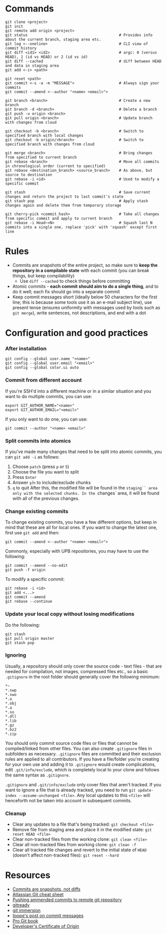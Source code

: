 # Commands
```
git clone <project>
git init
git remote add origin <project>
git status                                         # Provides info about the current branch, staging area etc.
git log <--oneline>                                # CLI view of commit history
git diff <id1> <id2>                               # argc: 0 (versus HEAD), 1 (id vs HEAD) or 2 (id vs id)
git diff --cached                                  # diff between HEAD and data in staging area
git add <-i> <path>

git reset <path>
git commit <-s -a -m "MESSAGE">                    # Always sign your commits
git commit --amend <--author "<name> <email>">

git branch <branch>                                # Create a new branch
git branch -d <branch>                             # Delete a branch
git push -u origin <branch>
git pull origin <branch>                           # Update branch with changes from cloud

git checkout -b <branch>                           # Switch to specified branch with local changes
git checkout -b origin/<branch>                    # Switch to specified branch with changes from cloud

git merge <branch>                                 # Bring changes from specified to current branch
git rebase <branch>                                # Move all commits in chronological order (current to specified)
git rebase <destination_branch> <source_branch>    # As above, but source to destination
git rebase -i <id>                                 # Used to modify a specific commit

git stash                                          # Save current changes and return the project to last commit's state
git stash pop                                      # Apply stash changes again and delete them from temporary storage

git cherry-pick <commit_hash>                      # Take all changes from specific commit and apply to current branch
git rebase -i Head~<N>                             # Squash last N commits into a single one, replace 'pick' with 'squash' except first line
```



# Rules
- Commits are snapshots of the entire project, so make sure to **keep the repository in a compilable state** with each commit (you can break things, but keep compilability)
    - Use `diff --cached` to check things before committing
- Atomic commits - **each commit should aim to do a single thing**, and to do it well; each fix should go into a separate commit
- Keep commit messages short (ideally below 50 characters for the first line; this is because some tools use it as an e-mail subject line), use present tense (ensures uniformity with messages used by tools such as `git merge`), write sentences, not descriptions, and end with a dot



# Configuration and good practices
### After installation
```
git config --global user.name "<name>"
git config --global user.email "<email>"
git config --global color.ui auto
```

### Commit from different account
If you're SSH'd into a different machine or in a similar situation and you want to do multiple commits, you can use:
```
export GIT_AUTHOR_NAME="<name>"
export GIT_AUTHOR_EMAIL="<email>"
```

If you only want to do one, you can use:
```
git commit --author "<name> <email>"
```

### Split commits into atomics
If you've made many changes that need to be split into atomic commits, you can `git add -i` as follows:
1. Choose `patch` (press `p` or `5`)
2. Choose the file you want to split
3. Press `Enter`
4. Answer `y`/`n` to include/exclude chunks
5. `q` to quit
After this, the modified file will be found in the `staging`` area only with the selected chunks. In the `changes` area, it will be found with all of the previous changes.


### Change existing commits
To change existing commits, you have a few different options, but keep in mind that these are all for local ones. If you want to change the latest one, first use `git add` and then:
```
git commit --amend <--author "<name> <email>">
```

Commonly, especially with UPB repositories, you may have to use the following:
```
git commit --amend --no-edit
git push -f origin
```

To modify a specific commit:
```
git rebase -i <id>
git add <...>
git commit --amend
git rebase --continue
```

### Update your local copy without losing modifications
Do the following:
```
git stash
git pull origin master
git stash pop
```

### Ignoring
Usually, a repository should only cover the source code - text files - that are needed for compilation, not images, compressed files etc., so a basic `.gitignore` in the root folder should generally cover the following minimum:
```
*~
*.swp
*.swo
*.o
*.obj
*.a
*.so
*.dll
*.lib
*.gz
*.bz2
*.zip
```
You should only commit source code files or files that cannot be compiled/linked from other files. You can also create `.gitignore` files in subfolders as necessary. `.gitignore` files are committed and their exclusion rules are applied to all contributors. If you have a file/folder you're creating for your own use and adding it to `.gitignore` would create complications, edit `.git/info/exclude`, which is completely local to your clone and follows the same syntax as `.gitignore`.

`.gitignore` and `.git/info/exclude` only cover files that aren't tracked. If you want to ignore a file that is already tracked, you need to run `git update-index --assume-unchanged <file>`. Any local updates to this `<file>` will henceforth not be taken into account in subsequent commits.

### Cleanup
- Clear any updates to a file that's being tracked: `git checkout <file>`
- Remove file from staging area and place it in the modified state: `git reset HEAD <file>`
- Clear non-tracked files from the working clone: `git clean <file>`
- Clear all non-tracked files from working clone: `git clean -f`
- Clear all tracked file changes and revert to the initial state of `HEAD` (doesn't affect non-tracked files): `git reset --hard`

# Resources
- [Commits are snapshots, not diffs](https://github.blog/2020-12-17-commits-are-snapshots-not-diffs/)
- [Atlassian Git cheat sheet](https://www.atlassian.com/git/tutorials/atlassian-git-cheatsheet)
- [Pushing ammended commits to remote git repository](https://stackoverflow.com/questions/253055/how-do-i-push-amended-commit-to-the-remote-git-repository)
- [gitready](https://gitready.com/)
- [git immersion](https://gitimmersion.com/)
- [tpope's post on commit messages](https://tbaggery.com/2008/04/19/a-note-about-git-commit-messages.html)
- [Pro Git book](https://git-scm.com/book/en/v2)
- [Developer's Certificate of Origin](https://www.kernel.org/doc/html/latest/process/submitting-patches.html#developer-s-certificate-of-origin-1-1)
